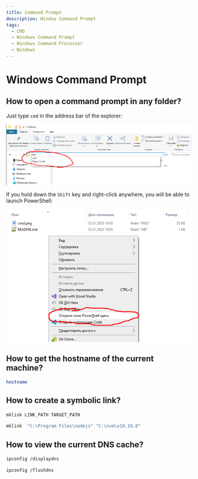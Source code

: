 ```yaml
---
title: Command Prompt
description: Window Command Prompt
tags:
  - CMD
  - Windows Command Prompt
  - Windows Command Processor
  - Windows
---
```


# Windows Command Prompt

## How to open a command prompt in any folder?

Just type `cmd` in the address bar of the explorer:

![cmd](cmd.png)

If you hold down the `Shift` key and right-click anywhere, you will be able to launch PowerShell:

![PowerShell](powershell.png)

## How to get the hostname of the current machine?

```bash
hostname
```

## How to create a symbolic link?

```bash title="Syntax"
mklink LINK_PATH TARGET_PATH
```

```bash title="Example"
mklink  "C:\Program Files\nodejs" "C:\nvm\v18.16.0" 
```

## How to view the current DNS cache?

```bash title="View cache"
ipconfig /displaydns
```

```bash title="Clear cache"
ipconfig /flushdns
```
